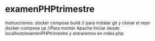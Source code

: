 # examenPHPtrimestre
Instrucciones:
docker compose build // para instalar git y clonar el repo
docker-compose up //Para montar Apache
Iniciar desde localhost/examenPHPtrimestre y entraremos en index.php
